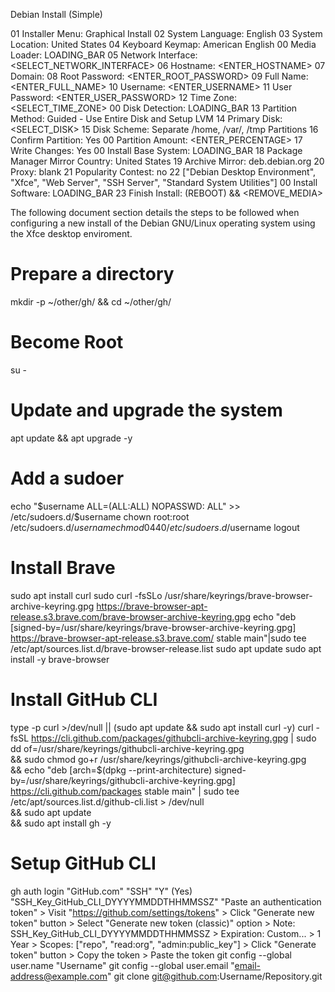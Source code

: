 Debian Install (Simple)

01 Installer Menu: Graphical Install
02 System Language: English
03 System Location: United States
04 Keyboard Keymap: American English
00 Media Loader: LOADING_BAR
05 Network Interface: <SELECT_NETWORK_INTERFACE>
06 Hostname: <ENTER_HOSTNAME>
07 Domain: <blank>
08 Root Password: <ENTER_ROOT_PASSWORD>
09 Full Name: <ENTER_FULL_NAME>
10 Username: <ENTER_USERNAME>
11 User Password: <ENTER_USER_PASSWORD>
12 Time Zone: <SELECT_TIME_ZONE>
00 Disk Detection: LOADING_BAR
13 Partition Method: Guided - Use Entire Disk and Setup LVM
14 Primary Disk: <SELECT_DISK>
15 Disk Scheme: Separate /home, /var/, /tmp Partitions
16 Confirm Partition: Yes
00 Partition Amount: <ENTER_PERCENTAGE>
17 Write Changes: Yes
00 Install Base System: LOADING_BAR
18 Package Manager Mirror Country: United States
19 Archive Mirror: deb.debian.org
20 Proxy: blank
21 Popularity Contest: no
22 ["Debian Desktop Environment", "Xfce", "Web Server", "SSH Server", "Standard System Utilities"]
00 Install Software: LOADING_BAR
23 Finish Install: (REBOOT) && <REMOVE_MEDIA>

The following document section details the steps to be followed when
configuring a new install of the Debian GNU/Linux
operating system using the Xfce desktop enviroment.

# Prepare a directory
mkdir -p ~/other/gh/ && cd ~/other/gh/

# Become Root
su -

# Update and upgrade the system
apt update && apt upgrade -y

# Add a sudoer
echo "$username ALL=(ALL:ALL) NOPASSWD: ALL" >> /etc/sudoers.d/$username
chown root:root /etc/sudoers.d/$username
chmod 0440 /etc/sudoers.d/$username
logout

# Install Brave
sudo apt install curl
sudo curl -fsSLo /usr/share/keyrings/brave-browser-archive-keyring.gpg https://brave-browser-apt-release.s3.brave.com/brave-browser-archive-keyring.gpg
echo "deb [signed-by=/usr/share/keyrings/brave-browser-archive-keyring.gpg] https://brave-browser-apt-release.s3.brave.com/ stable main"|sudo tee /etc/apt/sources.list.d/brave-browser-release.list
sudo apt update
sudo apt install -y brave-browser

# Install GitHub CLI
type -p curl >/dev/null || (sudo apt update && sudo apt install curl -y)
curl -fsSL https://cli.github.com/packages/githubcli-archive-keyring.gpg | sudo dd of=/usr/share/keyrings/githubcli-archive-keyring.gpg \
&& sudo chmod go+r /usr/share/keyrings/githubcli-archive-keyring.gpg \
&& echo "deb [arch=$(dpkg --print-architecture) signed-by=/usr/share/keyrings/githubcli-archive-keyring.gpg] https://cli.github.com/packages stable main" | sudo tee /etc/apt/sources.list.d/github-cli.list > /dev/null \
&& sudo apt update \
&& sudo apt install gh -y

# Setup GitHub CLI
gh auth login
"GitHub.com"
"SSH"
"Y" (Yes)
<blank>
"SSH_Key_GitHub_CLI_DYYYYMMDDTHHMMSSZ"
"Paste an authentication token"
	> Visit "https://github.com/settings/tokens"
	> Click "Generate new token" button
	> Select "Generate new token (classic)" option
		> Note: SSH_Key_GitHub_CLI_DYYYYMMDDTHHMMSSZ
		> Expiration: Custom...
			> 1 Year
		> Scopes: ["repo", "read:org", "admin:public_key"]
		> Click "Generate token" button
		> Copy the token
	> Paste the token
git config --global user.name "Username"
git config --global user.email "email-address@example.com"
git clone git@github.com:Username/Repository.git
